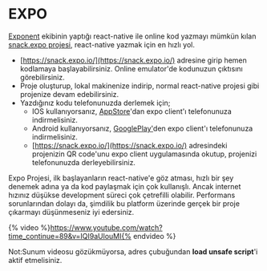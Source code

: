 # EXPO

[Exponent](https://expo.io/) ekibinin yaptığı react-native ile online kod yazmayı mümkün kılan [snack.expo projesi](https://snack.expo.io/), react-native yazmak için en hızlı yol.

* [https://snack.expo.io/](https://snack.expo.io/)  adresine girip hemen kodlamaya başlayabilirsiniz. Online emulator'de kodunuzun çıktısını görebilirsiniz.
* Proje oluşturup, lokal makinenize indirip, normal react-native projesi gibi projenize devam edebilirsiniz.
* Yazdığınız kodu telefonunuzda derlemek için;
  * IOS kullanıyorsanız, [AppStore](https://www.google.com.tr/search?q=itunes+expo+client&rls=com.microsoft:en-GB:{referrer:source?}&ie=UTF-8&oe=UTF-8&sourceid=ie7&rlz=1I7TEUA_trTR487TR488)'dan expo client'ı telefonunuza indirmelisiniz.
  * Android kullanıyorsanız, [GooglePlay'](https://play.google.com/store/apps/details?id=host.exp.exponent)den expo client'ı telefonunuza indirmelisiniz.
  * [https://snack.expo.io/](https://snack.expo.io/) adresindeki projenizin QR code'unu expo client uygulamasında okutup, projenizi telefonunuzda derleyebilirsiniz.  

Expo Projesi, ilk başlayanların react-native'e göz atması, hızlı bir şey denemek adına ya da kod paylaşmak için çok kullanışlı. Ancak internet hızınız düşükse development süreci çok çetrefilli olabilir. Performans sorunlarından dolayı da, şimdilik bu platform üzerinde gerçek bir proje çıkarmayı düşünmeseniz iyi edersiniz.

{% video %}https://www.youtube.com/watch?time_continue=89&v=IQI9aUlouMI{% endvideo %}

Not:Sunum videosu gözükmüyorsa, adres çubuğundan **load unsafe script**'i aktif etmelisiniz.





